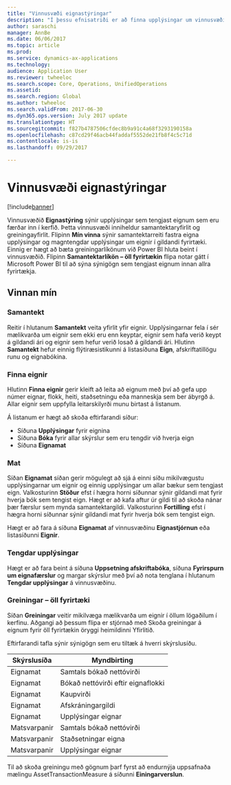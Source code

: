```yaml
---
title: "Vinnusvæði eignastýringar"
description: "Í þessu efnisatriði er að finna upplýsingar um vinnusvæði eignastýringar. Þetta vinnusvæði sýnir upplýsingar sem tengjast eignum sem eru færðar inn í kerfið. Það felur í sér samantektaryfirlit og greiningaryfirlit."
author: saraschi
manager: AnnBe
ms.date: 06/06/2017
ms.topic: article
ms.prod: 
ms.service: dynamics-ax-applications
ms.technology: 
audience: Application User
ms.reviewer: twheeloc
ms.search.scope: Core, Operations, UnifiedOperations
ms.assetid: 
ms.search.region: Global
ms.author: twheeloc
ms.search.validFrom: 2017-06-30
ms.dyn365.ops.version: July 2017 update
ms.translationtype: HT
ms.sourcegitcommit: f827b4787506cfdec8b9a91c4a68f3293190158a
ms.openlocfilehash: c87cd29f46acb44faddaf5552de21fb8f4c5c71d
ms.contentlocale: is-is
ms.lasthandoff: 09/29/2017

---
```


# <a name="fixed-asset-management-workspace"></a>Vinnusvæði eignastýringar

[!include[banner](../includes/banner.md)]

Vinnusvæðið **Eignastýring** sýnir upplýsingar sem tengjast eignum sem eru færðar inn í kerfið. Þetta vinnusvæði inniheldur samantektaryfirlit og greiningayfirlit. Flipinn **Mín vinna** sýnir samantektarreiti fastra eigna upplýsingar og magntengdar upplýsingar um eignir í gildandi fyrirtæki. Einnig er hægt að bæta greiningarlíkönum við Power BI hluta beint í vinnusvæðið. Flipinn **Samantektarlíkön – öll fyrirtækin** flipa notar gátt í Microsoft Power BI til að sýna sýnigögn sem tengjast eignum innan allra fyrirtækja.

## <a name="my-work"></a>Vinnan mín

### <a name="summary"></a>Samantekt

Reitir í hlutanum **Samantekt** veita yfirlit yfir eignir. Upplýsingarnar fela í sér mælikvarða um eignir sem ekki eru enn keyptar, eignir sem hafa verið keypt á gildandi ári og eignir sem hefur verið losað á gildandi ári. Hlutinn **Samantekt** hefur einnig flýtiræsistikunni á listasíðuna **Eign**, afskriftatillögu runu og eignabókina.

### <a name="find-fixed-assets"></a>Finna eignir

Hlutinn **Finna eignir** gerir kleift að leita að eignum með því að gefa upp númer eignar, flokk, heiti, staðsetningu eða manneskja sem ber ábyrgð á. Allar eignir sem uppfylla leitarskilyrði munu birtast á listanum.

Á listanum er hægt að skoða eftirfarandi síður:

 - Síðuna **Upplýsingar** fyrir eignina
 - Síðuna **Bóka** fyrir allar skýrslur sem eru tengdir við hverja eign
 - Síðuna **Eignamat**

### <a name="valuations"></a>Mat

Síðan **Eignamat** síðan gerir mögulegt að sjá á einni síðu mikilvægustu upplýsingarnar um eignir og einnig upplýsingar um allar bækur sem tengjast eign. Valkosturinn **Stöður** efst í hægra horni síðunnar sýnir gildandi mat fyrir hverja bók sem tengist eign. Hægt er að kafa aftur úr gildi til að skoða nánar þær færslur sem mynda samantektargildi. Valkosturinn **Fortilling** efst í hægra horni síðunnar sýnir gildandi mat fyrir hverja bók sem tengist eign.

Hægt er að fara á síðuna **Eignamat** af vinnusvæðinu **Eignastjórnun** eða listasíðunni **Eignir**.

### <a name="related-information"></a>Tengdar upplýsingar

Hægt er að fara beint á síðuna **Uppsetning afskriftabóka**, síðuna **Fyrirspurn um eignafærslur** og margar skýrslur með því að nota tenglana í hlutanum **Tengdar upplýsingar** á vinnusvæðinu.

### <a name="analytics--all-companies"></a>Greiningar – öll fyrirtæki

Síðan **Greiningar** veitir mikilvæga mælikvarða um eignir í öllum lögaðilum í kerfinu. Aðgangi að þessum flipa er stjórnað með Skoða greiningar á eignum fyrir öll fyrirtækin öryggi heimildinni Yfirlitið.

Eftirfarandi tafla sýnir sýnigögn sem eru tiltæk á hverri skýrslusíðu.

| Skýrslusíða            | Myndbirting        |
|------------------------|----------------------|
| Eignamat | Samtals bókað nettóvirði |
| Eignamat | Bókað nettóvirði eftir eignaflokki |
| Eignamat | Kaupvirði |
| Eignamat | Afskráningargildi |
| Eignamat | Upplýsingar eignar |
| Matsvarpanir        | Samtals bókað nettóvirði |
| Matsvarpanir        | Staðsetningar eigna |
| Matsvarpanir        | Upplýsingar eignar |

Til að skoða greiningu með gögnum þarf fyrst að endurnýja uppsafnaða mælingu AssetTransactionMeasure á síðunni **Einingarverslun**.

